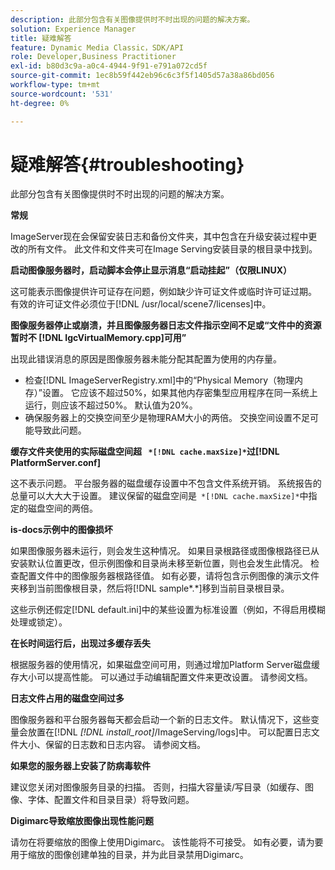```yaml
---
description: 此部分包含有关图像提供时不时出现的问题的解决方案。
solution: Experience Manager
title: 疑难解答
feature: Dynamic Media Classic，SDK/API
role: Developer,Business Practitioner
exl-id: b80d3c9a-a0c4-4944-9f91-e791a072cd5f
source-git-commit: 1ec8b59f442eb96c6c3f5f1405d57a38a86bd056
workflow-type: tm+mt
source-wordcount: '531'
ht-degree: 0%

---
```


# 疑难解答{#troubleshooting}

此部分包含有关图像提供时不时出现的问题的解决方案。

**常规**

ImageServer现在会保留安装日志和备份文件夹，其中包含在升级安装过程中更改的所有文件。 此文件和文件夹可在Image Serving安装目录的根目录中找到。

**启动图像服务器时，启动脚本会停止显示消息“启动挂起”（仅限LINUX）**

这可能表示图像提供许可证存在问题，例如缺少许可证文件或临时许可证过期。 有效的许可证文件必须位于[!DNL /usr/local/scene7/licenses]中。

**图像服务器停止或崩溃，并且图像服务器日志文件指示空间不足或“文件中的资源暂时不 [!DNL IgcVirtualMemory.cpp]可用”**

出现此错误消息的原因是图像服务器未能分配其配置为使用的内存量。

* 检查[!DNL ImageServerRegistry.xml]中的“Physical Memory（物理内存）”设置。 它应该不超过50%，如果其他内存密集型应用程序在同一系统上运行，则应该不超过50%。 默认值为20%。
* 确保服务器上的交换空间至少是物理RAM大小的两倍。 交换空间设置不足可能导致此问题。

**缓存文件夹使用的实际磁盘空间超 ` *[!DNL cache.maxSize]*`过[!DNL PlatformServer.conf]**

这不表示问题。 平台服务器的磁盘缓存设置中不包含文件系统开销。 系统报告的总量可以大大大于设置。 建议保留的磁盘空间是` *[!DNL cache.maxSize]*`中指定的磁盘空间的两倍。

**is-docs示例中的图像损坏**

如果图像服务器未运行，则会发生这种情况。 如果目录根路径或图像根路径已从安装默认位置更改，但示例图像和目录尚未移至新位置，则也会发生此情况。 检查配置文件中的图像服务器根路径值。 如有必要，请将包含示例图像的演示文件夹移到当前图像根目录，然后将[!DNL sample*.*]移到当前目录根目录。

这些示例还假定[!DNL default.ini]中的某些设置为标准设置（例如，不得启用模糊处理或锁定）。

**在长时间运行后，出现过多缓存丢失**

根据服务器的使用情况，如果磁盘空间可用，则通过增加Platform Server磁盘缓存大小可以提高性能。 可以通过手动编辑配置文件来更改设置。 请参阅文档。

**日志文件占用的磁盘空间过多**

图像服务器和平台服务器每天都会启动一个新的日志文件。 默认情况下，这些变量会放置在[!DNL *[!DNL install_root]*/ImageServing/logs]中。 可以配置日志文件大小、保留的日志数和日志内容。 请参阅文档。

**如果您的服务器上安装了防病毒软件**

建议您关闭对图像服务目录的扫描。 否则，扫描大容量读/写目录（如缓存、图像、字体、配置文件和目录目录）将导致问题。

**Digimarc导致缩放图像出现性能问题**

请勿在将要缩放的图像上使用Digimarc。 该性能将不可接受。 如有必要，请为要用于缩放的图像创建单独的目录，并为此目录禁用Digimarc。
